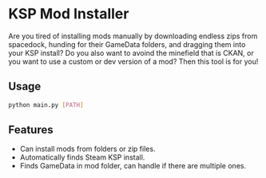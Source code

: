 # KSP Mod Installer

Are you tired of installing mods manually by downloading endless zips from 
spacedock, hunding for their GameData folders, and dragging them into your
KSP install? Do you also want to avoind the minefield that is CKAN, or you want
to use a custom or dev version of a mod? Then this tool is for you!

## Usage

```bash
python main.py [PATH]
```

## Features

- Can install mods from folders or zip files.
- Automatically finds Steam KSP install.
- Finds GameData in mod folder, can handle if there are multiple ones.
